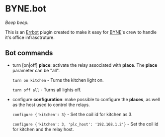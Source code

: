 # BYNE.bot

_Beep beep._

This is an [Errbot](http://errbot.io/en/latest/index.html#) plugin created to make it easy for [BYNE](http://www.simb.com.br/)'s crew to handle it's office infrasctruture.

## Bot commands

* turn [on|off] **place**: activate the relay associated with **place**. The **place** parameter can be "all".

    `turn on kitchen` - Turns the kitchen light on.

    `turn off all` - Turns all lights off.

* configure **configuration**: make possible to configure the **places**, as well as the host used to control the relays.

    `configure {'kitchen': 3}` - Set the coil id for kitchen as 3.

    `configure {'kitchen': 3, 'plc_host': '192.168.1.2'}` - Set the coil id for kitchen and the relay host.
